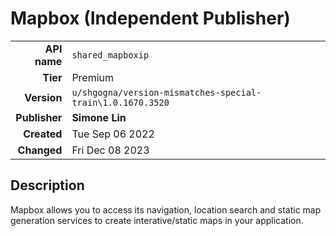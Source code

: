 # Mapbox (Independent Publisher)
| | |
|-:|-|
|**API name**|`shared_mapboxip`|
|**Tier**|Premium|
|**Version**|`u/shgogna/version-mismatches-special-train\1.0.1670.3520`|
|**Publisher**|**Simone Lin**|
|**Created**|Tue Sep 06 2022|
|**Changed**|Fri Dec 08 2023|

## Description
Mapbox allows you to access its navigation, location search and static map generation services to create interative/static maps in your application.
